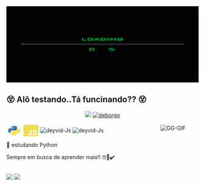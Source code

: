 <img height="200em" width="1000cm" src="https://github.com/deborgo/deborgo/blob/master/image_processing20191227-6147-9y795b.gif"/>

## 😵 Alô testando..Tá funcinando?? 😵
<div align="center">
  <a href="https://github.com/deborgo "><img height="145em" src="https://github-readme-stats.vercel.app/api/top-langs/?username=deborgo&layout=compact&theme=tokyonight"/></a> 
  <a href="https://github.com/deborgo "><img height="145em" src="https://github-readme-stats.vercel.app/api?username=deborgo&show_icons=true&theme=tokyonight&include_all_commits=true&count_private=true" alt="deborgo"/></a>
</div>
<div style="display: inline_block"><br>
  <img align="center" alt="deyvid-Python" height="30" width="40" src="https://raw.githubusercontent.com/devicons/devicon/master/icons/python/python-original.svg">
  <img align="center" alt="deyvid-Js" height="30" width="40" src="https://raw.githubusercontent.com/devicons/devicon/master/icons/javascript/javascript-plain.svg">
  <img align="center" alt="deyvid-Js" height="30" width="40" src="https://cdn.jsdelivr.net/gh/devicons/devicon/icons/pycharm/pycharm-original.svg" />
  <img align="center" alt="deyvid-Js" height="30" width="40" src="https://cdn.jsdelivr.net/gh/devicons/devicon/icons/html5/html5-original.svg" />
  
  
  
          
<img align="right" width="100px" width="200px" alt="GG-GIF" src="https://pipehline.com.br/wp-content/uploads/2020/04/1_qdFdhbR00beEaIKDI_WDCw.gif">
  

🚧 estudando Python 

  Sempre em busca de aprender mais!! 🤓🤖✔️
</div>
  
  ##
 
<div> 
    <a href="https://instagram.com/deyvidborgo" target="_blank"><img src="https://img.shields.io/badge/-Instagram-%23E4405F?style=for-the-badge&logo=instagram&logoColor=white" target="_blank"></a>
   <a href = "mailto:deyvidborgo@gmail.com"><img src="https://img.shields.io/badge/-Gmail-%23333?style=for-the-badge&logo=gmail&logoColor=white" target="_blank"></a>

